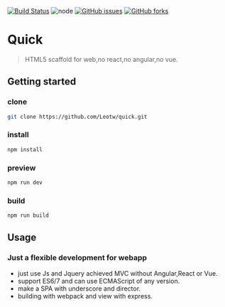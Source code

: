 [![Build Status](https://travis-ci.org/Leotw/quick.svg?branch=master)](https://travis-ci.org/Leotw/quick)
![node](https://img.shields.io/badge/node-%3E%3D7.0.0-brightgreen.svg)
[![GitHub issues](https://img.shields.io/github/issues/Leotw/quick.svg)](https://github.com/Leotw/quick/issues)
[![GitHub forks](https://img.shields.io/github/forks/Leotw/quick.svg)](https://github.com/Leotw/quick/network)
# Quick
> HTML5 scaffold for web,no react,no angular,no vue.

## Getting started

### clone
```bash
git clone https://github.com/Leotw/quick.git
```
### install

```bash
npm install
```
### preview 
```bash
npm run dev
```
### build
```bash
npm run build
```

## Usage
### Just a flexible development for webapp
- just use Js and Jquery achieved MVC without Angular,React or Vue.
- support ES6/7 and can use ECMAScript of any version.
- make a SPA with underscore and director.
- building with webpack and view with express.

